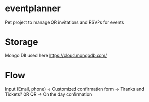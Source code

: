 # eventplanner
Pet project to manage QR invitations and RSVPs for events


# Storage
Mongo DB used here https://cloud.mongodb.com/

# Flow
Input (Email, phone) -> Customized confirmation form -> Thanks and Tickets? QR
QR -> On the day confirmation
